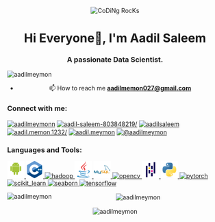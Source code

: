 <div align="center" width="50">
  
  <img src="https://www.google.com/search?q=animated+coding+gif&sxsrf=AJOqlzV1dK6XEhE2S9JddU6ENo0CEn2Tyw:1675278958253&source=lnms&tbm=isch&sa=X&ved=2ahUKEwikwdK5hPX8AhWdi_0HHScyA3EQ_AUoAXoECAEQAw&biw=1366&bih=600&dpr=1#imgrc=dbrfb5dvHO4gVM" alt="CoDiNg RocKs"  width="60%"/><br> 
  
<div align="center">

<h1 align="center">Hi Everyone👋, I'm Aadil Saleem</h1>
<h3 align="center">A passionate Data Scientist.</h3>

<p align="left"> <img src="https://komarev.com/ghpvc/?username=aadilmeymon&label=Profile%20views&color=0e75b6&style=flat" alt="aadilmeymon" /> </p>

- 📫 How to reach me **aadilmemon027@gmail.com**

<h3 align="left">Connect with me:</h3>
<p align="left">
<a href="https://twitter.com/aadilmeymonn" target="blank"><img align="center" src="https://raw.githubusercontent.com/rahuldkjain/github-profile-readme-generator/master/src/images/icons/Social/twitter.svg" alt="aadilmeymonn" height="30" width="40" /></a>
<a href="https://linkedin.com/in/aadil-saleem-803848219/" target="blank"><img align="center" src="https://raw.githubusercontent.com/rahuldkjain/github-profile-readme-generator/master/src/images/icons/Social/linked-in-alt.svg" alt="aadil-saleem-803848219/" height="30" width="40" /></a>
<a href="https://kaggle.com/aadilsaleem" target="blank"><img align="center" src="https://raw.githubusercontent.com/rahuldkjain/github-profile-readme-generator/master/src/images/icons/Social/kaggle.svg" alt="aadilsaleem" height="30" width="40" /></a>
<a href="https://fb.com/aadil.memon.1232/" target="blank"><img align="center" src="https://raw.githubusercontent.com/rahuldkjain/github-profile-readme-generator/master/src/images/icons/Social/facebook.svg" alt="aadil.memon.1232/" height="30" width="40" /></a>
<a href="https://instagram.com/aadil.meymon" target="blank"><img align="center" src="https://raw.githubusercontent.com/rahuldkjain/github-profile-readme-generator/master/src/images/icons/Social/instagram.svg" alt="aadil.meymon" height="30" width="40" /></a>
<a href="https://medium.com/@aadilmeymon" target="blank"><img align="center" src="https://raw.githubusercontent.com/rahuldkjain/github-profile-readme-generator/master/src/images/icons/Social/medium.svg" alt="@aadilmeymon" height="30" width="40" /></a>
</p>

<h3 align="left">Languages and Tools:</h3>
<p align="left"> <a href="https://developer.android.com" target="_blank" rel="noreferrer"> <img src="https://raw.githubusercontent.com/devicons/devicon/master/icons/android/android-original-wordmark.svg" alt="android" width="40" height="40"/> </a> <a href="https://www.w3schools.com/cpp/" target="_blank" rel="noreferrer"> <img src="https://raw.githubusercontent.com/devicons/devicon/master/icons/cplusplus/cplusplus-original.svg" alt="cplusplus" width="40" height="40"/> </a> <a href="https://hadoop.apache.org/" target="_blank" rel="noreferrer"> <img src="https://www.vectorlogo.zone/logos/apache_hadoop/apache_hadoop-icon.svg" alt="hadoop" width="40" height="40"/> </a> <a href="https://www.java.com" target="_blank" rel="noreferrer"> <img src="https://raw.githubusercontent.com/devicons/devicon/master/icons/java/java-original.svg" alt="java" width="40" height="40"/> </a> <a href="https://www.mysql.com/" target="_blank" rel="noreferrer"> <img src="https://raw.githubusercontent.com/devicons/devicon/master/icons/mysql/mysql-original-wordmark.svg" alt="mysql" width="40" height="40"/> </a> <a href="https://opencv.org/" target="_blank" rel="noreferrer"> <img src="https://www.vectorlogo.zone/logos/opencv/opencv-icon.svg" alt="opencv" width="40" height="40"/> </a> <a href="https://pandas.pydata.org/" target="_blank" rel="noreferrer"> <img src="https://raw.githubusercontent.com/devicons/devicon/2ae2a900d2f041da66e950e4d48052658d850630/icons/pandas/pandas-original.svg" alt="pandas" width="40" height="40"/> </a> <a href="https://www.python.org" target="_blank" rel="noreferrer"> <img src="https://raw.githubusercontent.com/devicons/devicon/master/icons/python/python-original.svg" alt="python" width="40" height="40"/> </a> <a href="https://pytorch.org/" target="_blank" rel="noreferrer"> <img src="https://www.vectorlogo.zone/logos/pytorch/pytorch-icon.svg" alt="pytorch" width="40" height="40"/> </a> <a href="https://scikit-learn.org/" target="_blank" rel="noreferrer"> <img src="https://upload.wikimedia.org/wikipedia/commons/0/05/Scikit_learn_logo_small.svg" alt="scikit_learn" width="40" height="40"/> </a> <a href="https://seaborn.pydata.org/" target="_blank" rel="noreferrer"> <img src="https://seaborn.pydata.org/_images/logo-mark-lightbg.svg" alt="seaborn" width="40" height="40"/> </a> <a href="https://www.tensorflow.org" target="_blank" rel="noreferrer"> <img src="https://www.vectorlogo.zone/logos/tensorflow/tensorflow-icon.svg" alt="tensorflow" width="40" height="40"/> </a> </p>

<p><img align="left" src="https://github-readme-stats.vercel.app/api/top-langs?username=aadilmeymon&show_icons=true&locale=en&layout=compact" alt="aadilmeymon" /></p>

<p>&nbsp;<img align="center" src="https://github-readme-stats.vercel.app/api?username=aadilmeymon&show_icons=true&locale=en" alt="aadilmeymon" /></p>

<p><img align="center" src="https://github-readme-streak-stats.herokuapp.com/?user=aadilmeymon&" alt="aadilmeymon" /></p>
